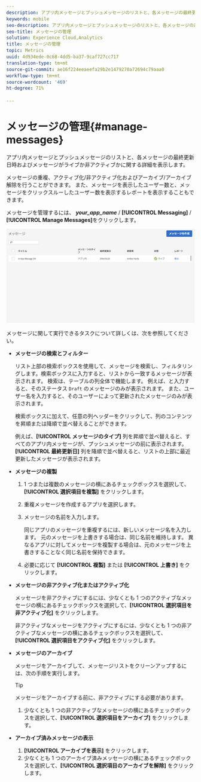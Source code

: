 ```yaml
---
description: アプリ内メッセージとプッシュメッセージのリストと、各メッセージの最終更新日時およびメッセージがライブか非アクティブかに関する詳細を表示します。
keywords: mobile
seo-description: アプリ内メッセージとプッシュメッセージのリストと、各メッセージの最終更新日時およびメッセージがライブか非アクティブかに関する詳細を表示します。
seo-title: メッセージの管理
solution: Experience Cloud,Analytics
title: メッセージの管理
topic: Metrics
uuid: 4d934ede-0c68-4dd5-ba37-9caf727cc717
translation-type: tm+mt
source-git-commit: ae16f224eeaeefa29b2e1479270a72694c79aaa0
workflow-type: tm+mt
source-wordcount: '469'
ht-degree: 71%

---
```



# メッセージの管理{#manage-messages}

アプリ内メッセージとプッシュメッセージのリストと、各メッセージの最終更新日時およびメッセージがライブか非アクティブかに関する詳細を表示します。

メッセージの重複、アクティブ化/非アクティブ化およびアーカイブ/アーカイブ解除を行うことができます。 また、メッセージを表示したユーザー数と、メッセージをクリックスルーしたユーザー数を表示するレポートを表示することもできます。

メッセージを管理するには、 ***your_app_name*** / **[!UICONTROL Messaging]** / **[!UICONTROL Manage Messages]**&#x200B;をクリックします。

![](assets/manage_messages.png)

メッセージに関して実行できるタスクについて詳しくは、次を参照してください。

* **メッセージの検索とフィルター**

   リスト上部の検索ボックスを使用して、メッセージを検索し、フィルタリングします。検索ボックスに入力すると、リストから一致するメッセージが表示されます。 検索は、テーブルの列全体で機能します。 例えば、と入力すると、そのステータス `Draft` のメッセージのみが表示されます。 また、ユーザー名を入力すると、そのユーザーによって更新されたメッセージのみが表示されます。

   検索ボックスに加えて、任意の列ヘッダーをクリックして、列のコンテンツを昇順または降順で並べ替えることができます。

   例えば、**[!UICONTROL メッセージのタイプ]** 列を昇順で並べ替えると、すべてのアプリ内メッセージが、プッシュメッセージの前に表示されます。**[!UICONTROL 最終更新日]** 列を降順で並べ替えると、リストの上部に最近更新したメッセージが表示されます。

* **メッセージの複製**

   1. 1 つまたは複数のメッセージの横にあるチェックボックスを選択して、**[!UICONTROL 選択項目を複製]** をクリックします。
   1. 重複メッセージを作成するアプリを選択します。
   1. メッセージの名前を入力します。

      同じアプリのメッセージを重複するには、新しいメッセージ名を入力します。 元のメッセージを上書きする場合は、同じ名前を維持します。 異なるアプリに対してメッセージを複製する場合は、元のメッセージを上書きすることなく同じ名前を保持できます。

   1. 必要に応じて **[!UICONTROL 複製]** または **[!UICONTROL 上書き]** をクリックします。

* **メッセージの非アクティブ化またはアクティブ化**

   メッセージを非アクティブにするには、少なくとも 1 つのアクティブなメッセージの横にあるチェックボックスを選択して、**[!UICONTROL 選択項目を非アクティブ化]** をクリックします。

   非アクティブなメッセージをアクティブにするには、少なくとも 1 つの非アクティブなメッセージの横にあるチェックボックスを選択して、**[!UICONTROL 選択項目をアクティブ化]** をクリックします。

* **メッセージのアーカイブ**

   メッセージをアーカイブして、メッセージリストをクリーンアップするには、次の手順を実行します。

   >[!TIP]
   >
   >メッセージをアーカイブする前に、非アクティブにする必要があります。

   1. 少なくとも 1 つの非アクティブなメッセージの横にあるチェックボックスを選択して、**[!UICONTROL 選択項目をアーカイブ]** をクリックします。

* **アーカイブ済みメッセージの表示**

   1. **[!UICONTROL アーカイブを表示]** をクリックします。
   1. 少なくとも 1 つのアーカイブ済みメッセージの横にあるチェックボックスを選択して、**[!UICONTROL 選択項目のアーカイブを解除]** をクリックします。

